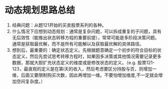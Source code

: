 # 动态规划思路总结

1. 经典问题：从题121开始的买卖股票系列的各种。
2. 什么情况下应想到动态规划：通常是复杂问题，可以拆成重复的子问题，具有无后效性（能推出状态转移方程的重要前提），常常可能是多阶段决策问题。通常是获取最优解，而不是所有可能解以及获取最优解的具体路径。
3. 想到后，最重要的：确定状态定义。先根据题意确定一个初步的符合目标的状态定义，然后先尝试思考转移方程时，如果因多决策或其他情况需要记录更多数据，那就大胆扩充状态定义的维度或是修改状态的定义。（e.g. 股票121-123，最直观的定义是在第i天的收入，然后考虑要区分持股与否，则增加一维，后面又要限制购买次数，因此再增加一维。不要怕增加维度,不一定就会增加空间复杂度。）
